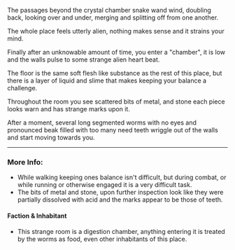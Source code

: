 The passages beyond the crystal chamber snake wand wind, doubling back, looking over and under, merging and splitting off from one another.

The whole place feels utterly alien, nothing makes sense and it strains your mind. 

Finally after an unknowable amount of time, you enter a "chamber", it is low and the walls pulse to some strange alien heart beat.

The floor is the same soft flesh like substance as the rest of this place, but there is a layer of liquid and slime that makes keeping your balance a challenge.

Throughout the room you see scattered bits of metal, and stone each piece looks warn and has strange marks upon it.

After a moment, several long segmented worms with no eyes and pronounced beak filled with too many need teeth wriggle out of the walls and start moving towards you.

---

### More Info:

* While walking keeping ones balance isn't difficult, but during combat, or while running or otherwise engaged it is a very difficult task.
* The bits of metal and stone, upon further inspection look like they were partially dissolved with acid and the marks appear to be those of teeth.

#### Faction & Inhabitant

* This strange room is a digestion chamber, anything entering it is treated by the worms as food, even other inhabitants of this place.


